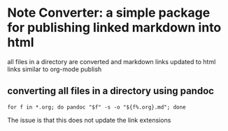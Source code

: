 # Note Converter: a simple package for publishing linked markdown into html

all files in a directory are converted and markdown links updated to html links similar to org-mode publish

## converting all files in a directory using pandoc


`for f in *.org; do pandoc "$f" -s -o "${f%.org}.md"; done`

The issue is that this does not update the link extensions